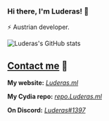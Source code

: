 ### Hi there, I'm Luderas! 👋

⚡ Austrian developer.  
<!--
🤖 Creator of [SYMY](https://symy.netlify.app/) Discord bot.  
-->

![Luderas's GitHub stats](https://github-readme-stats.vercel.app/api?username=Luderas&count_private=true&show_icons=true&theme=tokyonight&border_radius=10px)

## [Contact me](mailto:lukas.kritsotakis@gmail.com) 💼

**My website:** *[Luderas.ml](https://Luderas.ml)*

**My Cydia repo:** *[repo.Luderas.ml](https://repo.Luderas.ml)*

**On Discord:** *[Luderas#1397](https://discordapp.com/users/411650776159617025)*


<!--
**luderas/luderas** is a ✨ _special_ ✨ repository because its `README.md` (this file) appears on your GitHub profile.

Here are some ideas to get you started:

- 🔭 I’m currently working on ...
- 🌱 I’m currently learning ...
- 👯 I’m looking to collaborate on ...
- 🤔 I’m looking for help with ...
- 💬 Ask me about ...
- 📫 How to reach me: ...
- 😄 Pronouns: ...
- ⚡ Fun fact: ...
-->
